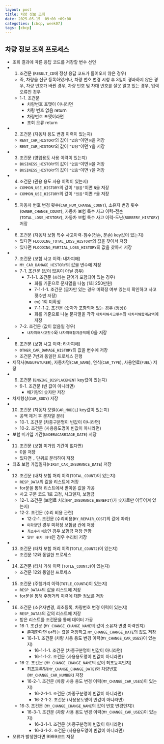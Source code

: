 ```yaml
---
layout: post
title: 차량 정보 조회
date: 2025-05-15  09:00 +09:00
categoties: [cbcp, week07]
tags: [cbcp]
---
```


## 차량 정보 조회 프로세스

- 조회 결과에 따른 응답 코드를 저장할 변수 선언
- 1. 조건문 (`RESULT_CD`에 정상 응답 코드가 들어오지 않은 경우)
  - 즉, 차량을 신규 등록하였거나, 차량 번호 변경 시청 후 3일이 경과하지 않은 경우, 차량 번호가 바뀐 경우, 차량 번호 및 차대 번호를 잘못 알고 있는 경우, 입력 오류인 경우
  - 1-1. 조건문
    - 차량번호 포맷이 아니라면
    - 차량 번호 없음 return
    - 차량번호 포맷이라면 
    - 조회 오류 return
- 2. 조건문 (자동차 용도 변경 이력이 있는지)
  - `RENT_CAR_HISTORY`의 값이 `"없음"`이면 `N`을 저장
  - `RENT_CAR_HISTORY`의 값이 `"있음"`이면 `Y`을 저장
- 3. 조건문 (영업용도 사용 이력이 있는지)
  - `BUSINESS_HISTORY`의 값이 `"없음"`이면 `N`을 저장
  - `BUSINESS_HISTORY`의 값이 `"있음"`이면 `Y`을 저장
- 4. 조건문 (관용 용도 사용 이력이 있는지)
  - `COMMON_USE_HISTORY`의 값이 `"없음"`이면 `N`을 저장
  - `COMMON_USE_HISTORY`의 값이 `"있음"`이면 `Y`을 저장
- 5. 자동차 번호 변경 횟수(`CAR_NUM_CHANGE_COUNT`), 소유자 변경 횟수(`OWNER_CHANGE_COUNT`), 자동차 보험 특수 사고 이력-전손(`TOTAL_LOSS_HISTORY`), 자동차 보험 특수 사고 이력-도난(`ROBBERY_HISTORY`) 저장
- 6. 조건문 (자동차 보험 특수 사고이력-침수(전손, 분손) key값이 있는지)
  - 있다면 `FLOODING_TOTAL_LOSS_HISTORY`의 값을 찾아서 저장
  - 있다면 `FLOODING_PARTIAL_LOSS_HISTORY`의 값을 찾아서 저장
- 7. 조건문 (보험 사고 이력: 내차피해)
  - `MY_CAR_DAMAGE_HISTORY`의 값을 변수에 저장
  - 7-1. 조건문 (값이 없음이 아닐 경우)
    - 7-1-1. 조건문 (`회`라는 단어가 포함되어 있는 경우)
      - 회를 기준으로 문자열을 나눔 (1회 250만원)
      - 7-1-1-1. 조건문 (글자만 있는 경우 미확정 여부 있는지 확인하고 사고 횟수만 저장)
      - ex) 1회 미확정
      - 7-1-1-2. 조건문 (숫자가 포함되어 있는 경우 (정상))
      - 회를 기준으로 나눈 문자열을 각각 `내차피해사고횟수`와 `내차피해합계금액`에 저장
  - 7-2. 조건문 (값이 없음일 경우)
    - `내차피해사고횟수`와 `내차피해합계금액`에 0을 저장
- 8. 조건문 (보험 사고 이력: 타차피해)
  - `OTHER_CAR_DAMAGE_HISTORY`의 값을 변수에 저장
  - 조건문 7번과 동일한 프로세스 진행
- 제작사(`MANUFATURER`), 자동차명(`CAR_NAME`), 연식(`CAR_TYPE`), 사용연료(`FUEL`) 저장
- 9. 조건문 (`ENGINE_DISPLACEMENT` key값이 있는지)
  - 9-1. 조건문 (빈 값이 아니라면)
    - 배기량의 숫자만 저장
- 차제형상(`CAR_BODY`) 저장
- 10. 조건문 (자동차 모델(`CAR_MODEL`) key값이 있는지)
  - 공백 제거 후 문자열 분리
  - 10-1. 조건문 (차종구분명이 빈값이 아니라면)
  - 10-2. 조건문 (사용용도명이 빈값이 아니라면)
- 보험 미가입 기간(`UNDERACARRIAGE_DATE`) 저장
- 11. 조건문 (보험 미가입 기간이 없다면)
  - 0을 저장
  - 있다면 `,` 단위로 분리하여 저장
- 최초 보험 가입일자(`FIRST_CAR_INSURANCE_DATE`) 저장
- 12. 조건문 (내차 보험 처리 이력(`TOTAL_COUNT`)이 있는지)
  - `RESP_DATA`의 값을 리스트에 저장
  - for문을 통해 리스트에서 받아온 값을 가공
  - 사고 구분 코드 1로 고정, 사고일자, 보험금
  - 12-1. 조건문 (보험료 처리(`MY_INSURANCE_BENEFIT`)가 숫자로만 이루어져 있는지)
  - 12-2. 조건문 (수리 비용 관련)
    - 12-2-1. 조건문 (수리비용(`MY_REPAIR_COST`)의 값에 따라)
    - `미확정`인 경우 미확정 보험금 칸에 저장
    - `최초수리비용`인 경우 보험금 저장 안함
    - `일반 숫자 형태`인 경우 수리비 저장
- 13. 조건문 (타차 보험 처리 이력(`TOTLE_COUNT2`)이 있는지)
  - 조건문 12와 동일한 프로세스
- 14. 조건문 (타차 가해 이력 (`TOTLE_COUNT3`)이 있는지)
  - 조건문 12와 동일한 프로세스
- 15. 조건문 (주행거리 이력(`TOTLE_COUNT4`)이 있는지)
  - `RESP_DATA4`의 값을 리스트에 저장
  - for문을 통해 주행거리 이력에 대한 정보를 저장
- 16. 조건문 (소유자변경, 최초등록, 차량번호 변경 이력이 있는지)
  - `RESP_DATA5`의 값의 리스트에 저장
  - 받은 리스트를 조건문을 통해 데이터 가공
  - 16-1. 조건문 (`MY_CHANGE_CHANGE_NAME`의 값이 소유자 변경 이력인지)
    - 존재한다면 `04`라는 값을 저장하고 `MY_CHANGE_CHANGE_DATE`의 값도 저장
    - 16-1-1. 조건문 (차량 사용 용도 변경 이력(`MY_CHANGE_CAR_USES`)이 있는지)
      - 16-1-1-1. 조건문 (차종구분명이 빈값이 아니라면)
      - 16-1-1-2. 조건문 (사용용도명이 빈값이 아니라면)
  - 16-2. 조건문 (`MY_CHANGE_CHANGE_NAME`의 값이 최초등록인지)
    - 최초등록일(`MY_CHANGE_CHANGE_DATE`)와 차량번호(`MY_CHANGE_CAR_NUMBER`) 저장
    - 16-2-1. 조건문 (차량 사용 용도 변경 이력(`MY_CHANGE_CAR_USES`)이 있는지)
      - 16-2-1-1. 조건문 (차종구분명이 빈값이 아니라면)
      - 16-2-1-2. 조건문 (사용용도명이 빈값이 아니라면)
  - 16-3. 조건문 (`MY_CHANGE_CHANGE_NAME`의 값이 번호 변경인지)\
    - 16-3-1. 조건문 (차량 사용 용도 변경 이력(`MY_CHANGE_CAR_USES`)이 있는지)
      - 16-3-1-1. 조건문 (차종구분명이 빈값이 아니라면)
      - 16-3-1-2. 조건문 (사용용도명이 빈값이 아니라면)
- 오류가 발생한다면 9999코드 저장